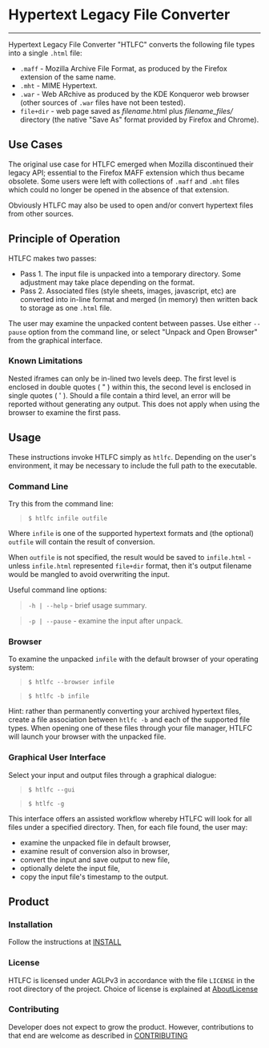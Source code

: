 # Hypertext Legacy File Converter
---
Hypertext Legacy File Converter "HTLFC" converts the following file types into a single `.html` file:

* `.maff` - Mozilla Archive File Format, as produced by the Firefox extension of the same name.
* `.mht` - MIME Hypertext.
* `.war` - Web ARchive as produced by the KDE Konqueror web browser (other sources of `.war` files have not been tested).
* `file+dir` - web page saved as *filename*.html plus *filename_files/* directory (the native "Save As" format provided by Firefox and Chrome).

## Use Cases

The original use case for HTLFC emerged when Mozilla discontinued their legacy API; essential to the Firefox MAFF extension which thus became obsolete. Some users were left with collections of `.maff` and `.mht` files which could no longer be opened in the absence of that extension.

Obviously HTLFC may also be used to open and/or convert hypertext files from other sources.

## Principle of Operation
HTLFC makes two passes:

* Pass 1. The input file is unpacked into a temporary directory.  Some adjustment may take place depending on the format.
* Pass 2. Associated files (style sheets, images, javascript, etc) are converted into in-line format and merged (in memory) then written back to storage as one `.html` file.

The user may examine the unpacked content between passes.  Use either `--pause` option from the command line, or select "Unpack and  Open Browser" from the graphical interface.

### Known Limitations
Nested iframes can only be in-lined two levels deep. The first level is enclosed in double quotes ( " ) within this, the second level is enclosed in single quotes ( ' ). Should a file contain a third level, an error will be reported without generating any output. This does not apply when using the browser to examine the first pass.


## Usage
These instructions invoke HTLFC simply as `htlfc`.  Depending on the user's environment, it may be necessary to include the full path to the executable.

### Command Line
Try this from the command line:

>`$ htlfc infile outfile`

Where `infile` is one of the supported hypertext formats and (the optional) `outfile` will contain the result of conversion.

When `outfile` is not specified, the result would be saved to `infile.html` - unless `infile.html` represented `file+dir` format, then it's output filename would be mangled to avoid overwriting the input.

Useful command line options:
>`-h | --help` - brief usage summary.

>`-p | --pause` - examine the input after unpack.

### Browser
To examine the unpacked `infile` with the default browser of your operating system:

>`$ htlfc --browser infile`

>`$ htlfc -b infile`

Hint: rather than permanently converting your archived hypertext files, create a file association between `htlfc -b` and each of the supported file types. When opening one of these files through your file manager, HTLFC will launch your browser with the unpacked file.

### Graphical User Interface
Select your input and output files through a graphical dialogue:

>`$ htlfc --gui`

>`$ htlfc -g`

This interface offers an assisted workflow whereby HTLFC will look for all files under a specified directory.  Then, for each file found, the user may:

  * examine the unpacked file in default browser,
  * examine result of conversion also in browser,
  * convert the input and save output to new file,
  * optionally delete the input file,
  * copy the input file's timestamp to the output.

## Product

### Installation
Follow the instructions at [INSTALL](INSTALL.md)

### License
HTLFC is licensed under AGLPv3 in accordance with the file `LICENSE` in the root directory of the project.  Choice of license is explained at [AboutLicense](AboutLicense.md)

### Contributing
Developer does not expect to grow the product.  However, contributions to that end are welcome as described in [CONTRIBUTING](CONTRIBUTING.md)

